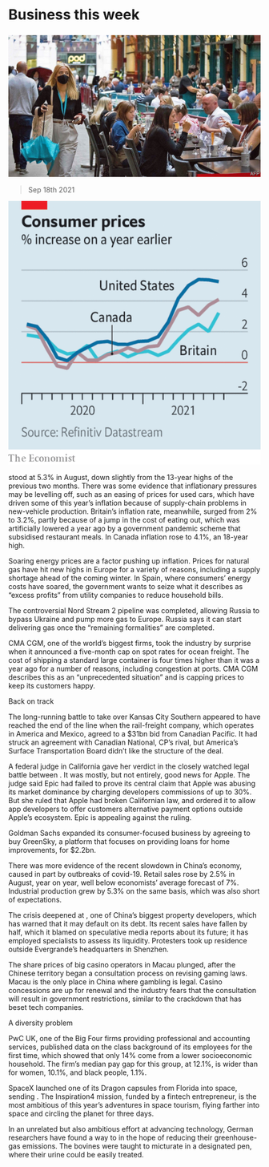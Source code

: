 ###### 

# Business this week 

#####  

![image](images/20210918_wwp501.jpg) 

> Sep 18th 2021 

![image](images/20210918_WWC275.png) 


 stood at 5.3% in August, down slightly from the 13-year highs of the previous two months. There was some evidence that inflationary pressures may be levelling off, such as an easing of prices for used cars, which have driven some of this year’s inflation because of supply-chain problems in new-vehicle production. Britain’s inflation rate, meanwhile, surged from 2% to 3.2%, partly because of a jump in the cost of eating out, which was artificially lowered a year ago by a government pandemic scheme that subsidised restaurant meals. In Canada inflation rose to 4.1%, an 18-year high.

Soaring energy prices are a factor pushing up inflation. Prices for natural gas have hit new highs in Europe for a variety of reasons, including a supply shortage ahead of the coming winter. In Spain, where consumers’ energy costs have soared, the government wants to seize what it describes as “excess profits” from utility companies to reduce household bills.


The controversial Nord Stream 2 pipeline was completed, allowing Russia to bypass Ukraine and pump more gas to Europe. Russia says it can start delivering gas once the “remaining formalities” are completed.

CMA CGM, one of the world’s biggest  firms, took the industry by surprise when it announced a five-month cap on spot rates for ocean freight. The cost of shipping a standard large container is four times higher than it was a year ago for a number of reasons, including congestion at ports. CMA CGM describes this as an “unprecedented situation” and is capping prices to keep its customers happy.

Back on track

The long-running battle to take over Kansas City Southern appeared to have reached the end of the line when the rail-freight company, which operates in America and Mexico, agreed to a $31bn bid from Canadian Pacific. It had struck an agreement with Canadian National, CP’s rival, but America’s Surface Transportation Board didn’t like the structure of the deal.

A federal judge in California gave her verdict in the closely watched legal battle between . It was mostly, but not entirely, good news for Apple. The judge said Epic had failed to prove its central claim that Apple was abusing its market dominance by charging developers commissions of up to 30%. But she ruled that Apple had broken Californian law, and ordered it to allow app developers to offer customers alternative payment options outside Apple’s ecosystem. Epic is appealing against the ruling.

Goldman Sachs expanded its consumer-focused business by agreeing to buy GreenSky, a platform that focuses on providing loans for home improvements, for $2.2bn.

There was more evidence of the recent slowdown in China’s economy, caused in part by outbreaks of covid-19. Retail sales rose by 2.5% in August, year on year, well below economists’ average forecast of 7%. Industrial production grew by 5.3% on the same basis, which was also short of expectations.

The crisis deepened at , one of China’s biggest property developers, which has warned that it may default on its debt. Its recent sales have fallen by half, which it blamed on speculative media reports about its future; it has employed specialists to assess its liquidity. Protesters took up residence outside Evergrande’s headquarters in Shenzhen.

The share prices of big casino operators in Macau plunged, after the Chinese territory began a consultation process on revising gaming laws. Macau is the only place in China where gambling is legal. Casino concessions are up for renewal and the industry fears that the consultation will result in government restrictions, similar to the crackdown that has beset tech companies.

A diversity problem

PwC UK, one of the Big Four firms providing professional and accounting services, published data on the class background of its employees for the first time, which showed that only 14% come from a lower socioeconomic household. The firm’s median pay gap for this group, at 12.1%, is wider than for women, 10.1%, and black people, 1.1%.

SpaceX launched one of its Dragon capsules from Florida into space, sending . The Inspiration4 mission, funded by a fintech entrepreneur, is the most ambitious of this year’s adventures in space tourism, flying farther into space and circling the planet for three days.

In an unrelated but also ambitious effort at advancing technology, German researchers have found a way to  in the hope of reducing their greenhouse-gas emissions. The bovines were taught to micturate in a designated pen, where their urine could be easily treated.

